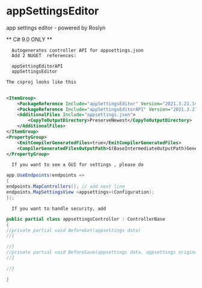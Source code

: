 # appSettingsEditor
app settings editor - powered by Roslyn


 ** C# 9.0 ONLY **

      Autogenerates controller API for appsettings.json
      Add 2 NUGET  references:

      appSettingEditorAPI
      appSettingsEditor

	The csproj looks like this
	
	
```xml
	
<ItemGroup>
    <PackageReference Include="appSettingsEditor" Version="2021.3.21.1400" />
    <PackageReference Include="appSettingsEditorAPI" Version="2021.3.21.1400" />
  	<AdditionalFiles Include="appsettings.json">
		<CopyToOutputDirectory>PreserveNewest</CopyToOutputDirectory>
	</AdditionalFiles>
</ItemGroup>
<PropertyGroup>
	<EmitCompilerGeneratedFiles>true</EmitCompilerGeneratedFiles>
	<CompilerGeneratedFilesOutputPath>$(BaseIntermediateOutputPath)Generated</CompilerGeneratedFilesOutputPath>
</PropertyGroup>

```

      If you want to see a GUI for settings , please do
	
```csharp
app.UseEndpoints(endpoints =>
{
endpoints.MapControllers(); // add next line
endpoints.MapSettingsView <appsettings>(Configuration);
});
```

      If you want to handle security, add

```csharp
public partial class appsettingsController : ControllerBase
{
//private partial void BeforeGet(appsettings data)
//{

//}
//private partial void BeforeSave(appsettings data, appsettings original)
//{

//}

}
```
	  
      
